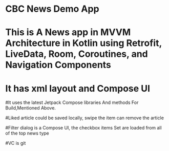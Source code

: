 # CBC News Demo App
# This is A News app in MVVM Architecture in Kotlin using Retrofit, LiveData, Room, Coroutines, and Navigation Components

# It has xml layout and Compose UI

#It uses the latest Jetpack Compose libraries And methods For Build,Mentioned Above.

#Liked article could be saved locally, swipe the item can remove the article

#Filter dialog is a Compose UI, the checkbox items Set are loaded from all of the top news type

#VC is git